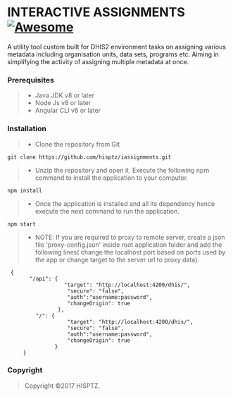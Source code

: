 
# INTERACTIVE ASSIGNMENTS[![Awesome](https://cdn.rawgit.com/sindresorhus/awesome/d7305f38d29fed78fa85652e3a63e154dd8e8829/media/badge.svg)](https://github.com/sindresorhus/awesome)

A utility tool custom built for DHIS2 environment tasks on assigning various metadata including organisation units, data sets, programs etc. Aiming in simplifying the activity of assigning multiple metadata at once.   

### Prerequisites
>- Java JDK v8 or later 
>- Node Js v8 or later
>- Angular CLI v6 or later

### Installation

> * Clone the repository from Git
```angularjs
git clone https://github.com/hisptz/iassignments.git
```
> * Unzip the repository and open it. Execute the following npm command to install the application to your computer.
```angularjs
npm install
```
> * Once the application is installed and all its dependency hence execute the next command to run the application. 
```angularjs
npm start
```
> * NOTE: If you are required to proxy to remote server, create a json file 'proxy-config.json' inside root application folder and add the following lines( change the localhost port based on ports used by the app or change target to the server url to proxy data).
```angularjs
 {
       "/api": {
                  "target": "http://localhost:4200/dhis/",
                   "secure": "false",
                   "auth":"username:password",
                   "changeOrigin": true
                },
         "/": {
                   "target": "http://localhost:4200/dhis/",
                   "secure": "false",
                   "auth":"username:password",
                   "changeOrigin": true
               }
     }
```

### Copyright

>Copyright ©2017 HISPTZ.
